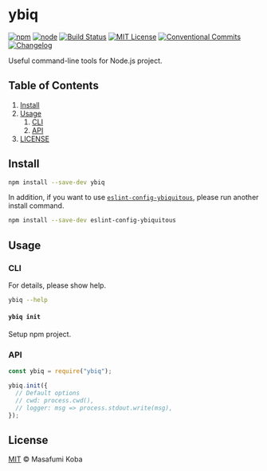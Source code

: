 # ybiq

[![npm](https://img.shields.io/npm/v/ybiq.svg)](https://www.npmjs.com/package/ybiq)
[![node](https://img.shields.io/node/v/ybiq.svg)](https://github.com/ybiquitous/ybiq)
[![Build Status](https://travis-ci.org/ybiquitous/ybiq.svg?branch=master)](https://travis-ci.org/ybiquitous/ybiq)
[![MIT License](https://img.shields.io/github/license/ybiquitous/ybiq.svg)](LICENSE)
[![Conventional Commits](https://img.shields.io/badge/Conventional%20Commits-1.0.0-yellow.svg)](https://conventionalcommits.org)
[![Changelog](https://img.shields.io/badge/changelog-here-blue.svg)](CHANGELOG.md)

Useful command-line tools for Node.js project.

## Table of Contents

1.  [Install](#install)
2.  [Usage](#usage)
    1.  [CLI](#cli)
    2.  [API](#api)
3.  [LICENSE](#license)

## Install

```sh
npm install --save-dev ybiq
```

In addition, if you want to use [`eslint-config-ybiquitous`](https://npm.im/eslint-config-ybiquitous),
please run another install command.

```sh
npm install --save-dev eslint-config-ybiquitous
```

## Usage

### CLI

For details, please show help.

```sh
ybiq --help
```

#### `ybiq init`

Setup npm project.

### API

```js
const ybiq = require("ybiq");

ybiq.init({
  // Default options
  // cwd: process.cwd(),
  // logger: msg => process.stdout.write(msg),
});
```

## License

[MIT](LICENSE) © Masafumi Koba
